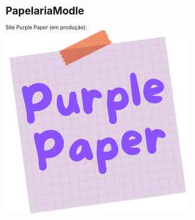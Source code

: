 # PapelariaModle
Site Purple Paper (em produção):
[![This is a image](https://raw.githubusercontent.com/rafaelleitedasilva/PapelariaModle/main/Imagens/Favicons/Purple%20Paper.png)](https://rafaelleitedasilva.github.io/PapelariaModle/index.html)
